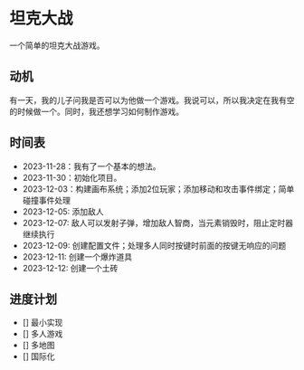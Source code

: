 # 坦克大战

一个简单的坦克大战游戏。

## 动机

有一天，我的儿子问我是否可以为他做一个游戏。我说可以，所以我决定在我有空的时候做一个。同时，我还想学习如何制作游戏。

## 时间表

- 2023-11-28：我有了一个基本的想法。
- 2023-11-30：初始化项目。
- 2023-12-03：构建画布系统；添加2位玩家；添加移动和攻击事件绑定；简单碰撞事件处理
- 2023-12-05: 添加敌人
- 2023-12-07: 敌人可以发射子弹，增加敌人智商，当元素销毁时，阻止定时器继续执行
- 2023-12-09: 创建配置文件；处理多人同时按键时前面的按键无响应的问题
- 2023-12-11: 创建一个爆炸道具
- 2023-12-12: 创建一个土砖

## 进度计划

- [] 最小实现
- [] 多人游戏
- [] 多地图
- [] 国际化

